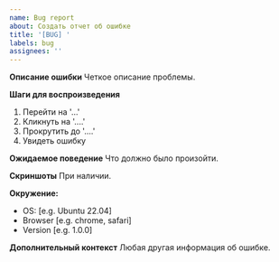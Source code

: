 ```yaml
---
name: Bug report
about: Создать отчет об ошибке
title: '[BUG] '
labels: bug
assignees: ''
---
```


**Описание ошибки**
Четкое описание проблемы.

**Шаги для воспроизведения**
1. Перейти на '...'
2. Кликнуть на '....'
3. Прокрутить до '....'
4. Увидеть ошибку

**Ожидаемое поведение**
Что должно было произойти.

**Скриншоты**
При наличии.

**Окружение:**
- OS: [e.g. Ubuntu 22.04]
- Browser [e.g. chrome, safari]
- Version [e.g. 1.0.0]

**Дополнительный контекст**
Любая другая информация об ошибке.
